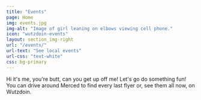 ```yaml
---
title: "Events"
page: Home
img: events.jpg
img-alt: "Image of girl leaning on elbows viewing cell phone."
icon: "wutzdoin-events"
layout: section_img-right
url: "/events/"
url-text: "See local events"
url-css: "text-white"
css: bg-primary
---
```

Hi it's me, you're butt, can you get up off me! Let's go do something fun! You can drive around Merced to find every last flyer or, see them all now, on Wutzdoin.
